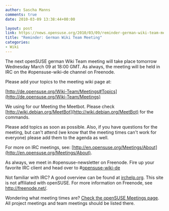 ```yaml
---
author: Sascha Manns
comments: true
date: 2010-03-09 13:38:44+00:00

layout: post
link: https://news.opensuse.org/2010/03/09/reminder-german-wiki-team-meeting/
title: "Reminder: German Wiki Team Meeting"
categories:
- Wiki
---
```

The next openSUSE german Wiki Team meeting will take place tomorrow Wednesday March 09 at 18:00 GMT. As always, the meeting will be held   in IRC  on the #opensuse-wiki-de channel on Freenode.

Please add your topics to the meeting wiki page at:

[http://de.opensuse.org/Wiki-Team/Meetings#Topics](http://de.opensuse.org/Wiki-Team/Meetings)

We using for our Meeting the Meetbot. Please check [http://wiki.debian.org/MeetBot](http://wiki.debian.org/MeetBot) for the commands.

Please add topics as soon as possible. Also, if you have questions    for the meeting, but can't attend (we know that the meeting times can't    work for everyone) please add them to the agenda as well.

For more on IRC meetings, see: [http://en.opensuse.org/Meetings/About](http://en.opensuse.org/Meetings/About).

As always, we meet in #opensuse-newsletter on Freenode. Fire up your    favorite IRC client and head over to #[opensuse-wiki-de](irc://irc.freenode.net/opensuse-wiki-de)

Not familiar with IRC? A good overview can be found at [irchelp.org](http://www.irchelp.org/).    This site is not affiliated with openSUSE. For more information on    Freenode, see http://freenode.net/.

Wondering what meeting times are? [Check the openSUSE Meetings    page](http://en.opensuse.org/Meetings). All project meetings and team meetings should be listed  there.		
